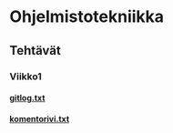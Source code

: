 # Ohjelmistotekniikka
## Tehtävät
### Viikko1 
#### [gitlog.txt](https://github.com/AxelTuomi/oj-harjoitustyo/blob/master/laskarit/gitlog.txt)
#### [komentorivi.txt](https://github.com/AxelTuomi/oj-harjoitustyo/blob/master/laskarit/komentorivi.txt)
